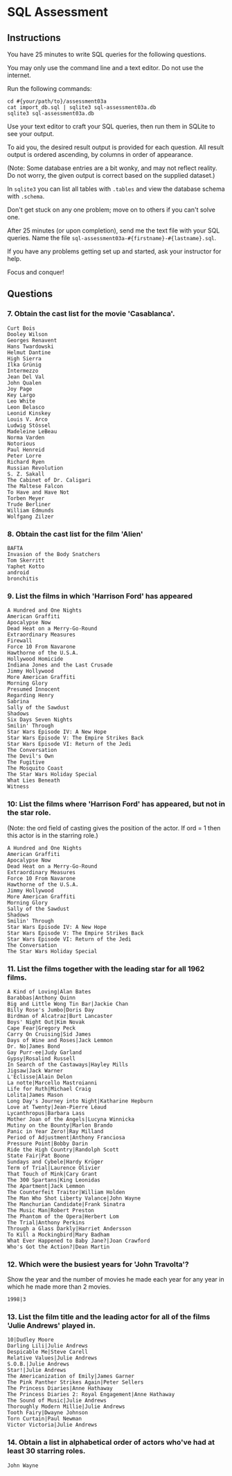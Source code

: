 # SQL Assessment

## Instructions

You have 25 minutes to write SQL queries for the following questions.

You may only use the command line and a text editor. Do not use the
internet.

Run the following commands:

    cd #{your/path/to}/assessment03a
    cat import_db.sql | sqlite3 sql-assessment03a.db
    sqlite3 sql-assessment03a.db

Use your text editor to craft your SQL queries, then run them in
SQLite to see your output.

To aid you, the desired result output is provided for each
question. All result output is ordered ascending, by columns in order
of appearance.

(Note: Some database entries are a bit wonky, and may not reflect
reality. Do not worry, the given output is correct based on the
supplied dataset.)

In `sqlite3` you can list all tables with `.tables` and view the
database schema with `.schema`.

Don't get stuck on any one problem; move on to others if you can't
solve one.

After 25 minutes (or upon completion), send me the text file with your
SQL queries. Name the file
`sql-assessment03a-#{firstname}-#{lastname}.sql`.

If you have any problems getting set up and started, ask your
instructor for help.

Focus and conquer!

## Questions

### 7. Obtain the cast list for the movie 'Casablanca'.

    Curt Bois
    Dooley Wilson
    Georges Renavent
    Hans Twardowski
    Helmut Dantine
    High Sierra
    Ilka Grünig
    Intermezzo
    Jean Del Val
    John Qualen
    Joy Page
    Key Largo
    Leo White
    Leon Belasco
    Leonid Kinskey
    Louis V. Arco
    Ludwig Stössel
    Madeleine LeBeau
    Norma Varden
    Notorious
    Paul Henreid
    Peter Lorre
    Richard Ryen
    Russian Revolution
    S. Z. Sakall
    The Cabinet of Dr. Caligari
    The Maltese Falcon
    To Have and Have Not
    Torben Meyer
    Trude Berliner
    William Edmunds
    Wolfgang Zilzer

### 8. Obtain the cast list for the film 'Alien'

    BAFTA
    Invasion of the Body Snatchers
    Tom Skerritt
    Yaphet Kotto
    android
    bronchitis

### 9. List the films in which 'Harrison Ford' has appeared

    A Hundred and One Nights
    American Graffiti
    Apocalypse Now
    Dead Heat on a Merry-Go-Round
    Extraordinary Measures
    Firewall
    Force 10 From Navarone
    Hawthorne of the U.S.A.
    Hollywood Homicide
    Indiana Jones and the Last Crusade
    Jimmy Hollywood
    More American Graffiti
    Morning Glory
    Presumed Innocent
    Regarding Henry
    Sabrina
    Sally of the Sawdust
    Shadows
    Six Days Seven Nights
    Smilin' Through
    Star Wars Episode IV: A New Hope
    Star Wars Episode V: The Empire Strikes Back
    Star Wars Episode VI: Return of the Jedi
    The Conversation
    The Devil's Own
    The Fugitive
    The Mosquito Coast
    The Star Wars Holiday Special
    What Lies Beneath
    Witness

### 10: List the films where 'Harrison Ford' has appeared, but not in the star role.

(Note: the ord field of casting gives the position of the actor. If ord = 1 then this actor is in the starring role.)

    A Hundred and One Nights
    American Graffiti
    Apocalypse Now
    Dead Heat on a Merry-Go-Round
    Extraordinary Measures
    Force 10 From Navarone
    Hawthorne of the U.S.A.
    Jimmy Hollywood
    More American Graffiti
    Morning Glory
    Sally of the Sawdust
    Shadows
    Smilin' Through
    Star Wars Episode IV: A New Hope
    Star Wars Episode V: The Empire Strikes Back
    Star Wars Episode VI: Return of the Jedi
    The Conversation
    The Star Wars Holiday Special

### 11. List the films together with the leading star for all 1962 films.

    A Kind of Loving|Alan Bates
    Barabbas|Anthony Quinn
    Big and Little Wong Tin Bar|Jackie Chan
    Billy Rose's Jumbo|Doris Day
    Birdman of Alcatraz|Burt Lancaster
    Boys' Night Out|Kim Novak
    Cape Fear|Gregory Peck
    Carry On Cruising|Sid James
    Days of Wine and Roses|Jack Lemmon
    Dr. No|James Bond
    Gay Purr-ee|Judy Garland
    Gypsy|Rosalind Russell
    In Search of the Castaways|Hayley Mills
    Jigsaw|Jack Warner
    L'Eclisse|Alain Delon
    La notte|Marcello Mastroianni
    Life for Ruth|Michael Craig
    Lolita|James Mason
    Long Day's Journey into Night|Katharine Hepburn
    Love at Twenty|Jean-Pierre Léaud
    Lycanthropus|Barbara Lass
    Mother Joan of the Angels|Lucyna Winnicka
    Mutiny on the Bounty|Marlon Brando
    Panic in Year Zero!|Ray Milland
    Period of Adjustment|Anthony Franciosa
    Pressure Point|Bobby Darin
    Ride the High Country|Randolph Scott
    State Fair|Pat Boone
    Sundays and Cybele|Hardy Krüger
    Term of Trial|Laurence Olivier
    That Touch of Mink|Cary Grant
    The 300 Spartans|King Leonidas
    The Apartment|Jack Lemmon
    The Counterfeit Traitor|William Holden
    The Man Who Shot Liberty Valance|John Wayne
    The Manchurian Candidate|Frank Sinatra
    The Music Man|Robert Preston
    The Phantom of the Opera|Herbert Lom
    The Trial|Anthony Perkins
    Through a Glass Darkly|Harriet Andersson
    To Kill a Mockingbird|Mary Badham
    What Ever Happened to Baby Jane?|Joan Crawford
    Who's Got the Action?|Dean Martin

### 12. Which were the busiest years for 'John Travolta'?

Show the year and the number of movies he made each year for any year in which he made more than 2 movies.

    1998|3

### 13. List the film title and the leading actor for all of the films 'Julie Andrews' played in.

    10|Dudley Moore
    Darling Lili|Julie Andrews
    Despicable Me|Steve Carell
    Relative Values|Julie Andrews
    S.O.B.|Julie Andrews
    Star!|Julie Andrews
    The Americanization of Emily|James Garner
    The Pink Panther Strikes Again|Peter Sellers
    The Princess Diaries|Anne Hathaway
    The Princess Diaries 2: Royal Engagement|Anne Hathaway
    The Sound of Music|Julie Andrews
    Thoroughly Modern Millie|Julie Andrews
    Tooth Fairy|Dwayne Johnson
    Torn Curtain|Paul Newman
    Victor Victoria|Julie Andrews

### 14. Obtain a list in alphabetical order of actors who've had at least 30 starring roles.

    John Wayne
